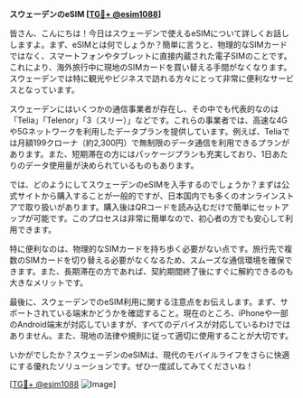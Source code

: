 **スウェーデンのeSIM [[TG💪+ @esim1088](https://t.me/s/esim1088)]**

皆さん、こんにちは！今日はスウェーデンで使えるeSIMについて詳しくお話ししますよ。まず、eSIMとは何でしょうか？簡単に言うと、物理的なSIMカードではなく、スマートフォンやタブレットに直接内蔵された電子SIMのことです。これにより、海外旅行中に現地のSIMカードを買い替える手間がなくなります。スウェーデンでは特に観光やビジネスで訪れる方々にとって非常に便利なサービスとなっています。

スウェーデンにはいくつかの通信事業者が存在し、その中でも代表的なのは「Telia」「Telenor」「3（スリー）」などです。これらの事業者では、高速な4Gや5Gネットワークを利用したデータプランを提供しています。例えば、Teliaでは月額199クローナ（約2,300円）で無制限のデータ通信を利用できるプランがあります。また、短期滞在の方にはパッケージプランも充実しており、1日あたりのデータ使用量が決められているものもあります。

では、どのようにしてスウェーデンのeSIMを入手するのでしょうか？まずは公式サイトから購入することが一般的ですが、日本国内でも多くのオンラインストアで取り扱いがあります。購入後はQRコードを読み込むだけで簡単にセットアップが可能です。このプロセスは非常に簡単なので、初心者の方でも安心して利用できます。

特に便利なのは、物理的なSIMカードを持ち歩く必要がない点です。旅行先で複数のSIMカードを切り替える必要がなくなるため、スムーズな通信環境を確保できます。また、長期滞在の方であれば、契約期間終了後にすぐに解約できるのも大きなメリットです。

最後に、スウェーデンでのeSIM利用に関する注意点をお伝えします。まず、サポートされている端末かどうかを確認すること。現在のところ、iPhoneや一部のAndroid端末が対応していますが、すべてのデバイスが対応しているわけではありません。また、現地の法律や規則に従って適切に使用することが大切です。

いかがでしたか？スウェーデンのeSIMは、現代のモバイルライフをさらに快適にする優れたソリューションです。ぜひ一度試してみてくださいね！

[[TG💪+ @esim1088](https://t.me/s/esim1088) ![Image](https://i.postimg.cc/Y0z9fWf4/image.png)]